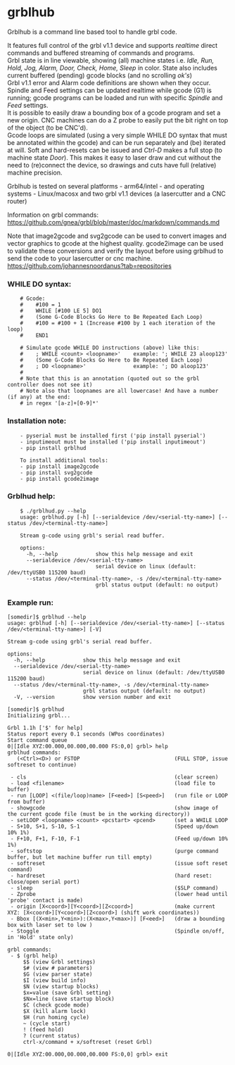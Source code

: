 # grblhub
Grblhub is a command line based tool to handle grbl code.

It features full control of the grbl v1.1 device and supports <i>realtime</i> direct commands and buffered streaming of commands and programs.</br>
Grbl state is in line viewable, showing (all) machine states i.e. <i>Idle, Run, Hold, Jog, Alarm, Door, Check, Home, Sleep</i> in color. State also includes current buffered (pending) gcode blocks (and no scrolling <i>ok's</i>)</br>
Grbl v1.1 error and Alarm code definitions are shown when they occur.
Spindle and Feed settings can be updated realtime while gcode (G1) is running; gcode programs can be loaded and run with specific <i>Spindle</i> and <i>Feed</i> settings.</br>
It is possible to easily draw a bounding box of a gcode program and set a new origin. CNC machines can do a Z probe to easily put the bit right on top of the object (to be CNC'd).</br>
Gcode loops are simulated (using a very simple WHILE DO syntax that must be annotated within the gcode) and can be run separately and (be) iterated at will.
Soft and hard-resets can be issued and <i>Ctrl-D</i> makes a full stop (to machine state <i>Door</i>).
This makes it easy to laser draw and cut without the need to (re)connect the device, so drawings and cuts have full (relative) machine precision.</br>   

Grblhub is tested on several platforms - arm64/intel - and operating systems - Linux/macosx and two grbl v1.1 devices (a lasercutter and a CNC router)

Information on grbl commands: https://github.com/gnea/grbl/blob/master/doc/markdown/commands.md

Note that image2gcode and svg2gcode can be used to convert images and vector graphics to gcode at the highest quality. gcode2image can be used to validate these conversions and verify the layout before using grblhud to send the code to your lasercutter or cnc machine. https://github.com/johannesnoordanus?tab=repositories

### WHILE DO syntax:
```
    # Gcode:
    #    #100 = 1
    #    WHILE [#100 LE 5] DO1
    #    (Some G-Code Blocks Go Here to Be Repeated Each Loop)
    #    #100 = #100 + 1 (Increase #100 by 1 each iteration of the loop)
    #    END1
    
    # Simulate gcode WHILE DO instructions (above) like this:
    #    ; WHILE <count> <loopname>'    example: '; WHILE 23 aloop123'
    #    (Some G-Code Blocks Go Here to Be Repeated Each Loop)
    #    ; DO <loopname>'               example: '; DO aloop123'
    #
    # Note that this is an annotation (quoted out so the grbl controller does not see it)
    # Note also that loopnames are all lowercase! And have a number (if any) at the end:
    # in regex '[a-z]+[0-9]*'
```
### Installation note:
``` 
	- pyserial must be installed first ('pip install pyserial')
	- inputimeout must be installed ('pip install inputimeout')
	- pip install grblhud

	To install additional tools:
	- pip install image2gcode
	- pip install svg2gcode
	- pip install gcode2image 
```
### Grblhud help:
```
    $ ./grblhud.py --help
    usage: grblhud.py [-h] [--serialdevice /dev/<serial-tty-name>] [--status /dev/<terminal-tty-name>]

    Stream g-code using grbl's serial read buffer.

    options:
      -h, --help            show this help message and exit
      --serialdevice /dev/<serial-tty-name>
                            serial device on linux (default: /dev/ttyUSB0 115200 baud)
      --status /dev/<terminal-tty-name>, -s /dev/<terminal-tty-name>
                            grbl status output (default: no output)
```
### Example run:
```
[somedir]$ grblhud --help
usage: grblhud [-h] [--serialdevice /dev/<serial-tty-name>] [--status /dev/<terminal-tty-name>] [-V]

Stream g-code using grbl's serial read buffer.

options:
  -h, --help            show this help message and exit
  --serialdevice /dev/<serial-tty-name>
                        serial device on linux (default: /dev/ttyUSB0 115200 baud)
  --status /dev/<terminal-tty-name>, -s /dev/<terminal-tty-name>
                        grbl status output (default: no output)
  -V, --version         show version number and exit

[somedir]$ grblhud
Initializing grbl...

Grbl 1.1h ['$' for help]
Status report every 0.1 seconds (WPos coordinates)
Start command queue
0|[Idle XYZ:00.000,00.000,00.000 FS:0,0] grbl> help
grblhud commands:
   (<Ctrl><D>) or FSTOP                              (FULL STOP, issue softreset to continue)

 - cls                                               (clear screen)
 - load <filename>                                   (load file to buffer)
 - run [LOOP] <(file/loop)name> [F<eed>] [S<peed>]   (run file or LOOP from buffer)
 - showgcode                                         (show image of the current gcode file (must be in the working directory))
 - setLOOP <loopname> <count> <pcstart> <pcend>      (set a WHILE LOOP
 - S+10, S+1, S-10, S-1                              (Speed up/down 10% 1%)
 - F+10, F+1, F-10, F-1                              (Feed up/down 10% 1%)
 - softstop                                          (purge command buffer, but let machine buffer run till empty)
 - softreset                                         (issue soft reset command)
 - hardreset                                         (hard reset: close/open serial port)
 - sleep                                             ($SLP command)
 - Zprobe                                            (lower head until 'probe' contact is made)
 - origin [X<coord>][Y<coord>][Z<coord>]             (make current XYZ: [X<coord>][Y<coord>][Z<coord>] (shift work coordinates))
 - Bbox [(X<min>,Y<min>):(X<max>,Y<max>)] [F<eed>]   (draw a bounding box with laser set to low )
 - Stoggle                                           (Spindle on/off, in 'Hold' state only)

grbl commands:
 - $ (grbl help)
     $$ (view Grbl settings)
     $# (view # parameters)
     $G (view parser state)
     $I (view build info)
     $N (view startup blocks)
     $x=value (save Grbl setting)
     $Nx=line (save startup block)
     $C (check gcode mode)
     $X (kill alarm lock)
     $H (run homing cycle)
     ~ (cycle start)
     ! (feed hold)
     ? (current status)
     ctrl-x/command + x/softreset (reset Grbl)

0|[Idle XYZ:00.000,00.000,00.000 FS:0,0] grbl> exit

```
